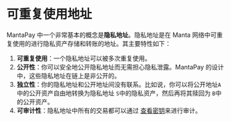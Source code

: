 # 可重复使用地址

MantaPay 中一个非常基本的概念是**隐私地址**。隐私地址是在 Manta 网络中可重复使用的进行隐私资产存储和转账的地址。其主要特性如下：

1. **可重复使用**：一个隐私地址可以被多次重复使用。
2. **公开性**：你可以安全地公开隐私地址而无需担心隐私泄露。MantaPay 的设计中，这些隐私地址在链上是非公开的。
3. **独立性**：你的隐私地址和公开地址间没有联系。比如说，你可以将公开地址`A` 中的公开资产自由地转换为隐私地址 `S`中的隐私资产，然后再将其赎回为 `B`中的公开资产。
4. **可审计性**：隐私地址中所有的交易都可以通过 [查看密钥](ViewingKey.md)来进行审计。
